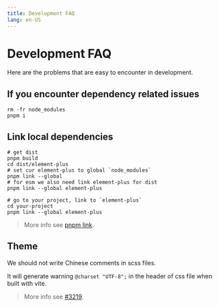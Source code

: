 ```yaml
---
title: Development FAQ
lang: en-US
---
```


# Development FAQ

Here are the problems that are easy to encounter in development.

## If you encounter dependency related issues

```shell
rm -fr node_modules
pnpm i
```

## Link local dependencies

```shell
# get dist
pnpm build
cd dist/element-plus
# set cur element-plus to global `node_modules`
pnpm link --global
# for esm we also need link element-plus for dist
pnpm link --global element-plus

# go to your project, link to `element-plus`
cd your-project
pnpm link --global element-plus
```

> More info see [pnpm link](https://pnpm.io/cli/link).

## Theme

We should not write Chinese comments in scss files.

It will generate warning `@charset "UTF-8";` in the header of css file when built with vite.

> More info see [#3219](https://github.com/element-plus/element-plus/issues/3219).
